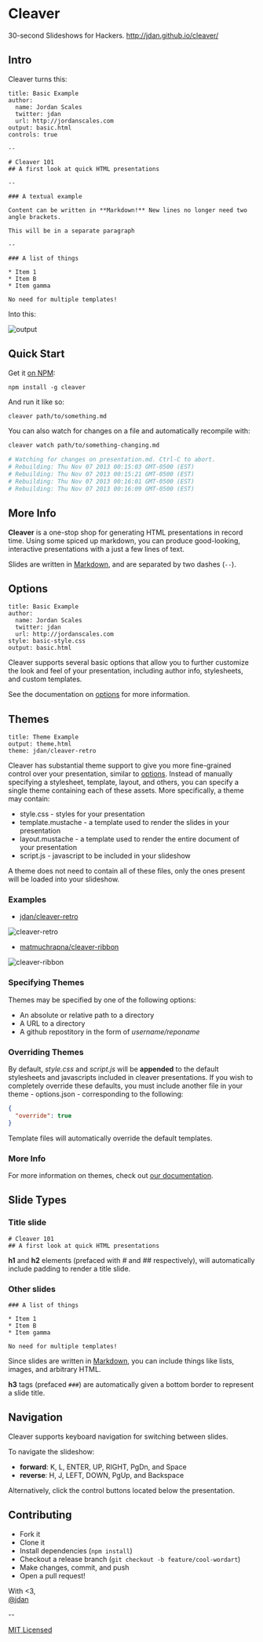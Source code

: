 # Cleaver

30-second Slideshows for Hackers. http://jdan.github.io/cleaver/

## Intro

Cleaver turns this:

    title: Basic Example
    author:
      name: Jordan Scales
      twitter: jdan
      url: http://jordanscales.com
    output: basic.html
    controls: true

    --

    # Cleaver 101
    ## A first look at quick HTML presentations

    --

    ### A textual example

    Content can be written in **Markdown!** New lines no longer need two angle brackets.

    This will be in a separate paragraph

    --

    ### A list of things

    * Item 1
    * Item B
    * Item gamma

    No need for multiple templates!

Into this:

![output](https://i.cloudup.com/cIssKFjcB6.gif)

## Quick Start

Get it [on NPM](https://npmjs.org/package/cleaver):

```
npm install -g cleaver
```

And run it like so:

```bash
cleaver path/to/something.md
```

You can also watch for changes on a file and automatically recompile with:

```bash
cleaver watch path/to/something-changing.md

# Watching for changes on presentation.md. Ctrl-C to abort.
# Rebuilding: Thu Nov 07 2013 00:15:03 GMT-0500 (EST)
# Rebuilding: Thu Nov 07 2013 00:15:21 GMT-0500 (EST)
# Rebuilding: Thu Nov 07 2013 00:16:01 GMT-0500 (EST)
# Rebuilding: Thu Nov 07 2013 00:16:09 GMT-0500 (EST)
```

## More Info

**Cleaver** is a one-stop shop for generating HTML presentations in
record time. Using some spiced up markdown, you can produce
good-looking, interactive presentations with a just a few lines of text.

Slides are written in [Markdown](http://daringfireball.net/projects/markdown/),
and are separated by two dashes (`--`).

## Options

    title: Basic Example
    author:
      name: Jordan Scales
      twitter: jdan
      url: http://jordanscales.com
    style: basic-style.css
    output: basic.html

Cleaver supports several basic options that allow you to further customize the
look and feel of your presentation, including author info, stylesheets, and
custom templates.

See the documentation on
[options](https://github.com/jdan/cleaver/blob/master/docs/options.md) for more
information.

## Themes

    title: Theme Example
    output: theme.html
    theme: jdan/cleaver-retro

Cleaver has substantial theme support to give you more fine-grained control
over your presentation, similar to [options](#options). Instead of manually
specifying a stylesheet, template, layout, and others, you can specify a single
theme containing each of these assets. More specifically, a theme may contain:

* style.css - styles for your presentation
* template.mustache - a template used to render the slides in your presentation
* layout.mustache - a template used to render the entire document of your
presentation
* script.js - javascript to be included in your slideshow

A theme does not need to contain all of these files, only the ones present
will be loaded into your slideshow.

### Examples

* [jdan/cleaver-retro](http://github.com/jdan/cleaver-retro)

![cleaver-retro](https://i.cloudup.com/HLtcPJWJJl-1200x1200.png)

* [matmuchrapna/cleaver-ribbon](http://github.com/matmuchrapna/cleaver-ribbon)

![cleaver-ribbon](https://i.cloudup.com/GECEx5BmxI-1200x1200.png)

### Specifying Themes

Themes may be specified by one of the following options:

* An absolute or relative path to a directory
* A URL to a directory
* A github repostitory in the form of *username/reponame*

### Overriding Themes

By default, *style.css* and *script.js* will be **appended** to the default
stylesheets and javascripts included in cleaver presentations. If you wish to
completely override these defaults, you must include another file in your
theme - options.json - corresponding to the following:

```json
{
  "override": true
}
```

Template files will automatically override the default templates.

### More Info

For more information on themes, check out
[our documentation](https://github.com/jdan/cleaver/blob/master/docs/themes.md).

## Slide Types

### Title slide

    # Cleaver 101
    ## A first look at quick HTML presentations

**h1** and **h2** elements (prefaced with *#* and *##* respectively), will
automatically include padding to render a title slide.

### Other slides

    ### A list of things

    * Item 1
    * Item B
    * Item gamma

    No need for multiple templates!

Since slides are written in [Markdown](http://daringfireball.net/projects/markdown/),
you can include things like lists, images, and arbitrary HTML.

**h3** tags (prefaced `###`) are automatically given a bottom border to
represent a slide title.

## Navigation

Cleaver supports keyboard navigation for switching between slides.

To navigate the slideshow:

* **forward**: K, L, ENTER, UP, RIGHT, PgDn, and Space
* **reverse**: H, J, LEFT, DOWN, PgUp, and Backspace

Alternatively, click the control buttons located below the presentation.

## Contributing

* Fork it
* Clone it
* Install dependencies (`npm install`)
* Checkout a release branch (`git checkout -b feature/cool-wordart`)
* Make changes, commit, and push
* Open a pull request!

With &lt;3,<br/>[@jdan](http://jordanscales.com)

--

[MIT Licensed](https://github.com/jdan/cleaver/blob/master/LICENSE)
